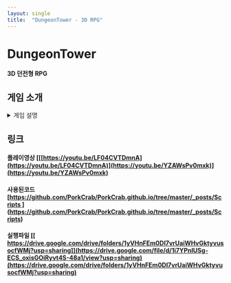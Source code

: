 ```yaml
---
layout: single
title:  "DungeonTower - 3D RPG"
---
```


# DungeonTower

**3D 던전형 RPG**

## 게임 소개
<details markdown="1">
<summary> 게임 설명 </summary>

### 게임환경

- 코드 : C#
- 엔진 : 유니티4.11f
- 클라우드 : Playfab
- PC 구동

### 게임 특징

- Playfab을 연동해서 회원가입과 로그인을 합니다.
- Playfab 저장 구조를 활용해 데이터를 저장했습니다.
- WASD로 이동, 마우스 좌클릭 공격, 스킬을 이용하는 게임입니다.
- 던전을 골라 입장하면 몇차례의 몬스터들의 공격을 막은 뒤 보스를 잡으면 클리어 됩니다.
- 스폰되는 적을 잡을 시 골드와 크리스탈을 얻을 수 있습니다.
- 제한된 포션 갯수로 컨트롤이 약간 필요합니다.

## UI

- 타이틀 씬 (메인 씬 / 로그인 씬 / 회원가입 씬)

![11111](https://user-images.githubusercontent.com/82872149/179426748-1f0f11aa-cd12-4d53-8974-4b9a4420463a.jpg)

- 스테이지 선택 씬

![choice](https://user-images.githubusercontent.com/82872149/179426765-2ed8e360-60fb-4432-a7fa-674c69a6f0e5.JPG)

- 인게임 씬

![ingame](https://user-images.githubusercontent.com/82872149/179426778-f2682f1d-006d-4288-8cc1-61a02a475e26.JPG)
- 인벤토리를 열면 습득한 크리스탈을 판매 할 수 있다.
- 몇차례의 공격을 막은 뒤 가운데 석상을 작동하면 보스가 등장한다.

</details>

## 링크
#### 플레이영상 [[[https://youtu.be/LF04CVTDmnA](https://youtu.be/LF04CVTDmnA)](https://youtu.be/YZAWsPv0mxk)](https://youtu.be/YZAWsPv0mxk)
#### 사용된코드  [[https://github.com/PorkCrab/PorkCrab.github.io/tree/master/_posts/Scripts ]](https://github.com/PorkCrab/PorkCrab.github.io/tree/master/_posts/02.Scripts)(https://github.com/PorkCrab/PorkCrab.github.io/tree/master/_posts/Scripts)
#### 실행파일   [[ https://drive.google.com/drive/folders/1yVHnFEm0DI7vrUaiWHvGktyvusocfWMj?usp=sharing]](https://drive.google.com/file/d/1i7YPnIUSg-ECS_oxisGOiRyvt4S-48a1/view?usp=sharing)(https://drive.google.com/drive/folders/1yVHnFEm0DI7vrUaiWHvGktyvusocfWMj?usp=sharing)
